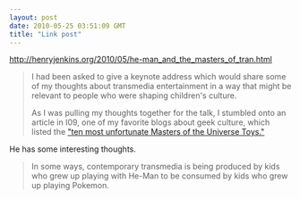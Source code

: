 ```yaml
---
layout: post
date: 2010-05-25 03:51:09 GMT
title: "Link post"
---
```

<http://henryjenkins.org/2010/05/he-man_and_the_masters_of_tran.html>

> I had been asked to give a keynote address which would share some of my thoughts about transmedia entertainment in a way that might be relevant to people who were shaping children's culture.
>
> As I was pulling my thoughts together for the talk, I stumbled onto an article in I09, one of my favorite blogs about geek culture, which listed the ["ten most unfortunate Masters of the Universe Toys."](http://io9.com/5508866/the-10-most-unfortunate-masters-of-the-universe-toys)

He has some interesting thoughts. 

> In some ways, contemporary transmedia is being produced by kids who grew up playing with He-Man to be consumed by kids who grew up playing Pokemon.